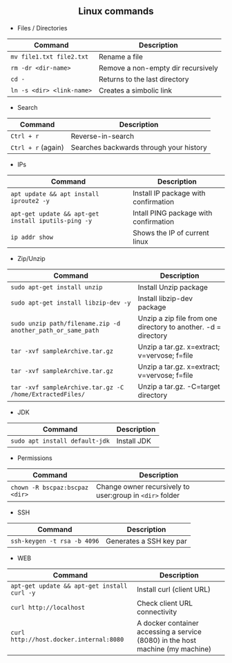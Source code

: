 <h2 align="center">Linux commands</h2>

* Files / Directories

| Command | Description |
| --- | --- |
| `mv file1.txt file2.txt` | Rename a file |
| `rm -dr <dir-name>` | Remove a non-empty dir recursively |
| `cd -` | Returns to the last directory |
| `ln -s <dir> <link-name>`| Creates a simbolic link |


* Search

| Command | Description |
| --- | --- |
| `Ctrl + r` | Reverse-in-search |
| `Ctrl + r` (again) | Searches backwards through your history |


* IPs
 
| Command | Description |
| --- | --- |
| `apt update && apt install iproute2 -y` | Install IP package with confirmation |
| `apt-get update && apt-get install iputils-ping -y` | Intall PING package with confirmation |
| `ip addr show` | Shows the IP of current linux |


* Zip/Unzip

| Command | Description |
| --- | --- |
| `sudo apt-get install unzip` | Install Unzip package |
| `sudo apt-get install libzip-dev -y` | Install libzip-dev package |
| `sudo unzip path/filename.zip -d another_path_or_same_path` | Unzip a zip file from one directory to another. -d = directory |
| `tar -xvf sampleArchive.tar.gz` | Unzip a tar.gz. x=extract; v=vervose; f=file |
| `tar -xvf sampleArchive.tar.gz` | Unzip a tar.gz. x=extract; v=vervose; f=file |
| `tar -xvf sampleArchive.tar.gz -C /home/ExtractedFiles/`| Unzip a tar.gz. -C=target directory |



* JDK

| Command | Description |
| --- | --- |
| `sudo apt install default-jdk` | Install JDK |


* Permissions

| Command | Description |
| --- | --- |
| `chown -R bscpaz:bscpaz <dir>` | Change owner recursively to user:group in `<dir>` folder |


* SSH

| Command | Description |
| --- | --- |
| `ssh-keygen -t rsa -b 4096` | Generates a SSH key par |

* WEB

| Command | Description |
| --- | --- |
| `apt-get update && apt-get install curl -y` | Install curl (client URL) |
| `curl http://localhost` | Check client URL connectivity |
| `curl http://host.docker.internal:8080` | A docker container accessing a service (8080) in the host machine (my machine) |
 
